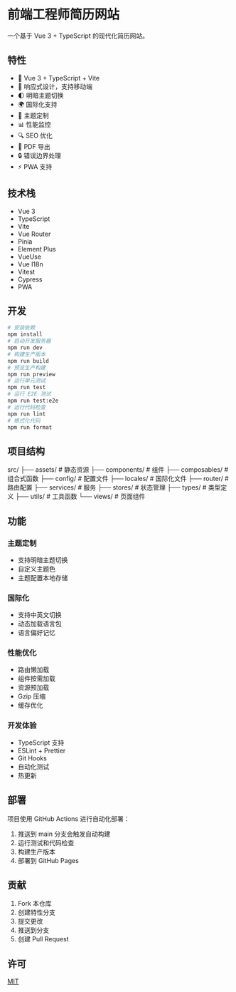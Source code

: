 # 前端工程师简历网站

一个基于 Vue 3 + TypeScript 的现代化简历网站。

## 特性

- 🚀 Vue 3 + TypeScript + Vite
- 📱 响应式设计，支持移动端
- 🌓 明暗主题切换
- 🌍 国际化支持
- 🎨 主题定制
- 📊 性能监控
- 🔍 SEO 优化
- 📄 PDF 导出
- 🔒 错误边界处理
- ⚡️ PWA 支持

## 技术栈

- Vue 3
- TypeScript
- Vite
- Vue Router
- Pinia
- Element Plus
- VueUse
- Vue I18n
- Vitest
- Cypress
- PWA

## 开发

```bash
# 安装依赖
npm install
# 启动开发服务器
npm run dev
# 构建生产版本
npm run build
# 预览生产构建
npm run preview
# 运行单元测试
npm run test
# 运行 E2E 测试
npm run test:e2e
# 运行代码检查
npm run lint
# 格式化代码
npm run format
```

## 项目结构
src/
├── assets/ # 静态资源
├── components/ # 组件
├── composables/ # 组合式函数
├── config/ # 配置文件
├── locales/ # 国际化文件
├── router/ # 路由配置
├── services/ # 服务
├── stores/ # 状态管理
├── types/ # 类型定义
├── utils/ # 工具函数
└── views/ # 页面组件

## 功能

### 主题定制
- 支持明暗主题切换
- 自定义主题色
- 主题配置本地存储

### 国际化
- 支持中英文切换
- 动态加载语言包
- 语言偏好记忆

### 性能优化
- 路由懒加载
- 组件按需加载
- 资源预加载
- Gzip 压缩
- 缓存优化

### 开发体验
- TypeScript 支持
- ESLint + Prettier
- Git Hooks
- 自动化测试
- 热更新

## 部署

项目使用 GitHub Actions 进行自动化部署：

1. 推送到 main 分支会触发自动构建
2. 运行测试和代码检查
3. 构建生产版本
4. 部署到 GitHub Pages

## 贡献

1. Fork 本仓库
2. 创建特性分支
3. 提交更改
4. 推送到分支
5. 创建 Pull Request

## 许可

[MIT](LICENSE)